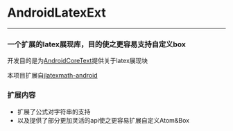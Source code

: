 # AndroidLatexExt
---
### 一个扩展的latex展现库，目的使之更容易支持自定义box
开发目的是为[AndroidCoreText](https://github.com/yangzc/AndroidCoreText)提供关于latex展现块

本项目扩展自[jlatexmath-android](https://github.com/mksmbrtsh/jlatexmath-android)

### 扩展内容
* 扩展了公式对字符串的支持
* 以及提供了部分更加灵活的api使之更容易扩展自定义Atom&Box
